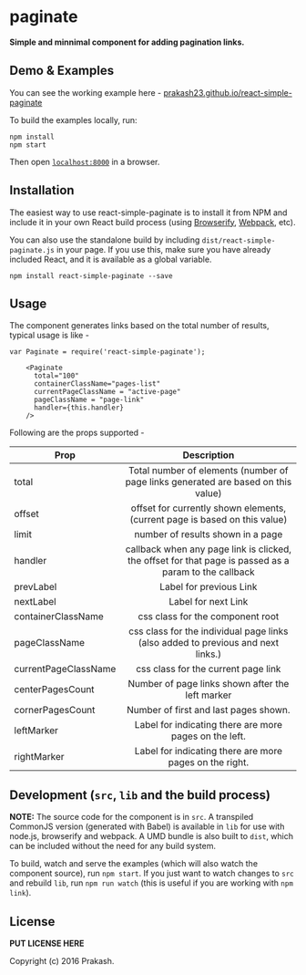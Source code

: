 # paginate

__Simple and minnimal component for adding pagination links.__


## Demo & Examples

You can see the working example here - [prakash23.github.io/react-simple-paginate](http://prakash23.github.io/react-simple-paginate/)

To build the examples locally, run:

```
npm install
npm start
```

Then open [`localhost:8000`](http://localhost:8000) in a browser.


## Installation

The easiest way to use react-simple-paginate is to install it from NPM and include it in your own React build process (using [Browserify](http://browserify.org), [Webpack](http://webpack.github.io/), etc).

You can also use the standalone build by including `dist/react-simple-paginate.js` in your page. If you use this, make sure you have already included React, and it is available as a global variable.

```
npm install react-simple-paginate --save
```


## Usage

The component generates links based on the total number of results, typical usage is like -

```
var Paginate = require('react-simple-paginate');

	<Paginate
      total="100"
      containerClassName="pages-list"
      currentPageClassName = "active-page"
      pageClassName = "page-link"
      handler={this.handler}
	/>
```
Following are the props supported -

| Prop                 | Description                                                                                  		    |
| ---------------------|:----------------------------------------------------------------------------------------------------------:|
| total                | Total number of elements (number of page links generated are based on this value)            		    |
| offset      	       | offset for currently shown elements, (current page is based on this value)                   		    |
| limit 	       | number of results shown in a page                      				      		    |
| handler              | callback when any page link is clicked, the offset for that page is passed as a param to the callback      |
| prevLabel            | Label for previous Link      								      		    |
| nextLabel            | Label for next Link      								      		    |
| containerClassName   | css class for the component root      							       		    |
| pageClassName        | css class for the individual page links (also added to previous and next links.)      	      		    |
| currentPageClassName | css class for the current page link      						      		    |
| centerPagesCount     | Number of page links shown after the left marker       						    |
| cornerPagesCount     | Number of first and last pages shown.       						                    |
| leftMarker           | Label for indicating there are more pages on the left.       						    |
| rightMarker          | Label for indicating there are more pages on the right.       					    |



## Development (`src`, `lib` and the build process)

**NOTE:** The source code for the component is in `src`. A transpiled CommonJS version (generated with Babel) is available in `lib` for use with node.js, browserify and webpack. A UMD bundle is also built to `dist`, which can be included without the need for any build system.

To build, watch and serve the examples (which will also watch the component source), run `npm start`. If you just want to watch changes to `src` and rebuild `lib`, run `npm run watch` (this is useful if you are working with `npm link`).

## License

__PUT LICENSE HERE__

Copyright (c) 2016 Prakash.
